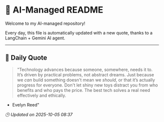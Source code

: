 # 🧠 AI-Managed README

Welcome to my AI-managed repository!

Every day, this file is automatically updated with a new quote, thanks to a LangChain + Gemini AI agent.

---

## 📅 Daily Quote

> "Technology advances because someone, somewhere, needs it to. It’s driven by practical problems, not abstract dreams. Just because we *can* build something doesn't mean we *should*, or that it’s actually progress for everyone. Don't let shiny new toys distract you from who benefits and who pays the price. The best tech solves a real need effectively and ethically.
- Evelyn Reed"

*🕒 Updated on 2025-10-05 08:37*